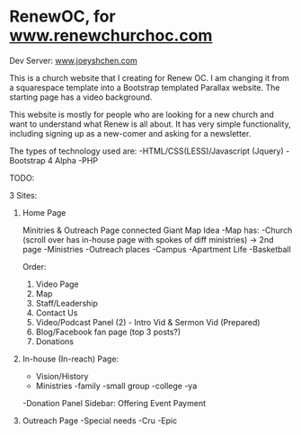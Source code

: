 # RenewOC, for www.renewchurchoc.com
Dev Server: www.joeyshchen.com



This is a church website that I creating for Renew OC. I am changing it from a squarespace template into a Bootstrap templated Parallax website. The starting page has a video background. 

This website is mostly for people who are looking for a new church and want to understand what Renew is all about. It has very simple functionality, including signing up as a new-comer and asking for a newsletter.

The types of technology used are:
-HTML/CSS(LESS)/Javascript (Jquery)
-Bootstrap 4 Alpha
-PHP

TODO:

3 Sites:
1. Home Page

    Minitries & Outreach Page connected
    Giant Map Idea
        -Map has:
        -Church (scroll over has in-house page with spokes of diff ministries) -> 2nd page
        -Ministries
        -Outreach places
            -Campus
            -Apartment Life
            -Basketball

    


    Order:
    1. Video Page
    2. Map
    3. Staff/Leadership
    4. Contact Us
    5. Video/Podcast Panel (2) - Intro Vid & Sermon Vid (Prepared)
    6. Blog/Facebook fan page (top 3 posts?)
    7. Donations


2. In-house (In-reach) Page: 

    - Vision/History
    - Ministries
        -family
        -small group
        -college
        -ya

    -Donation Panel
    Sidebar:
        Offering
        Event Payment
3. Outreach Page
    -Special needs
    -Cru
    -Epic



